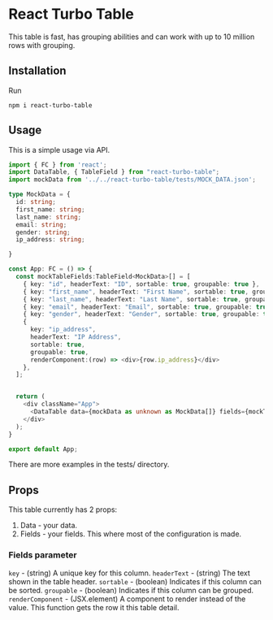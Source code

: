 # React Turbo Table

This table is fast, has grouping abilities and can work with up to 10 million rows with grouping.


## Installation

Run

```console
npm i react-turbo-table
```

## Usage

This is a simple usage via API.

```typescript
import { FC } from 'react';
import DataTable, { TableField } from "react-turbo-table";
import mockData from '../../react-turbo-table/tests/MOCK_DATA.json';

type MockData = {
  id: string;
  first_name: string;
  last_name: string;
  email: string;
  gender: string;
  ip_address: string;

}

const App: FC = () => {
  const mockTableFields:TableField<MockData>[] = [
    { key: "id", headerText: "ID", sortable: true, groupable: true },
    { key: "first_name", headerText: "First Name", sortable: true, groupable: true },
    { key: "last_name", headerText: "Last Name", sortable: true, groupable: true },
    { key: "email", headerText: "Email", sortable: true, groupable: true },
    { key: "gender", headerText: "Gender", sortable: true, groupable: true },
    { 
      key: "ip_address", 
      headerText: "IP Address", 
      sortable: true, 
      groupable: true,
      renderComponent:(row) => <div>{row.ip_address}</div>
    },
  ];


  return (
    <div className="App">
      <DataTable data={mockData as unknown as MockData[]} fields={mockTableFields} />
    </div>
  );
}

export default App;
```

There are more examples in the tests/ directory.


## Props

This table currently has 2 props:
1. Data - your data.
2. Fields - your fields. This where most of the configuration is made.

### Fields parameter

<code>key</code> - (string) A unique key for this column.
<code>headerText</code> - (string) The text shown in the table header.
<code>sortable</code> - (boolean) Indicates if this column can be sorted.
<code>groupable</code> - (boolean) Indicates if this column can be grouped.
<code>renderComponent</code> - (JSX.element) A component to render instead of the value. This function gets the row it this table detail.